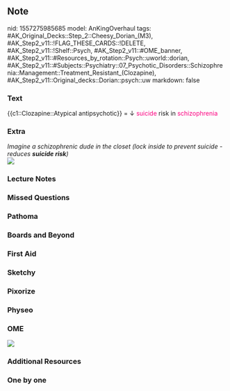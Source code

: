 ## Note
nid: 1557275985685
model: AnKingOverhaul
tags: #AK_Original_Decks::Step_2::Cheesy_Dorian_(M3), #AK_Step2_v11::!FLAG_THESE_CARDS::!DELETE, #AK_Step2_v11::!Shelf::Psych, #AK_Step2_v11::#OME_banner, #AK_Step2_v11::#Resources_by_rotation::Psych::uworld::dorian, #AK_Step2_v11::#Subjects::Psychiatry::07_Psychotic_Disorders::Schizophrenia::Management::Treatment_Resistant_(Clozapine), #AK_Step2_v11::Original_decks::Dorian::psych::uw
markdown: false

### Text
{{c1::Clozapine::Atypical antipsychotic}} = ↓ <font color=
"#FC0280">suicide</font> risk in <font color=
"#FC0280">schizophrenia</font>

### Extra
<div>
  <i>Imagine a schizophrenic dude in the closet (lock inside to
  prevent suicide - reduces <b>suicide risk</b>)</i>
</div><img src="paste-920883937935363.jpg">

### Lecture Notes


### Missed Questions


### Pathoma


### Boards and Beyond


### First Aid


### Sketchy


### Pixorize


### Physeo


### OME
<div class="ome-widget">
  <a href="https://onlinemeded.org?ref=anki"><img src=
  "_OME_AnkiFlashcards_General_3.png"></a>
</div>

### Additional Resources


### One by one

